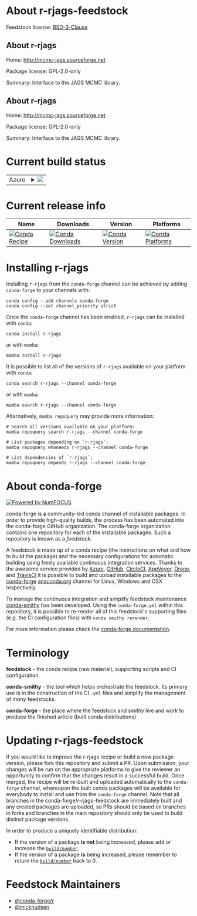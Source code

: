 About r-rjags-feedstock
=======================

Feedstock license: [BSD-3-Clause](https://github.com/conda-forge/r-rjags-feedstock/blob/main/LICENSE.txt)


About r-rjags
-------------

Home: http://mcmc-jags.sourceforge.net

Package license: GPL-2.0-only

Summary: Interface to the JAGS MCMC library.

About r-rjags
-------------

Home: http://mcmc-jags.sourceforge.net

Package license: GPL-2.0-only

Summary: Interface to the JAGS MCMC library.

Current build status
====================


<table>
    
  <tr>
    <td>Azure</td>
    <td>
      <details>
        <summary>
          <a href="https://dev.azure.com/conda-forge/feedstock-builds/_build/latest?definitionId=4548&branchName=main">
            <img src="https://dev.azure.com/conda-forge/feedstock-builds/_apis/build/status/r-rjags-feedstock?branchName=main">
          </a>
        </summary>
        <table>
          <thead><tr><th>Variant</th><th>Status</th></tr></thead>
          <tbody><tr>
              <td>linux_64</td>
              <td>
                <a href="https://dev.azure.com/conda-forge/feedstock-builds/_build/latest?definitionId=4548&branchName=main">
                  <img src="https://dev.azure.com/conda-forge/feedstock-builds/_apis/build/status/r-rjags-feedstock?branchName=main&jobName=linux&configuration=linux%20linux_64_" alt="variant">
                </a>
              </td>
            </tr><tr>
              <td>linux_aarch64</td>
              <td>
                <a href="https://dev.azure.com/conda-forge/feedstock-builds/_build/latest?definitionId=4548&branchName=main">
                  <img src="https://dev.azure.com/conda-forge/feedstock-builds/_apis/build/status/r-rjags-feedstock?branchName=main&jobName=linux&configuration=linux%20linux_aarch64_" alt="variant">
                </a>
              </td>
            </tr><tr>
              <td>linux_ppc64le</td>
              <td>
                <a href="https://dev.azure.com/conda-forge/feedstock-builds/_build/latest?definitionId=4548&branchName=main">
                  <img src="https://dev.azure.com/conda-forge/feedstock-builds/_apis/build/status/r-rjags-feedstock?branchName=main&jobName=linux&configuration=linux%20linux_ppc64le_" alt="variant">
                </a>
              </td>
            </tr><tr>
              <td>osx_64</td>
              <td>
                <a href="https://dev.azure.com/conda-forge/feedstock-builds/_build/latest?definitionId=4548&branchName=main">
                  <img src="https://dev.azure.com/conda-forge/feedstock-builds/_apis/build/status/r-rjags-feedstock?branchName=main&jobName=osx&configuration=osx%20osx_64_" alt="variant">
                </a>
              </td>
            </tr><tr>
              <td>osx_arm64</td>
              <td>
                <a href="https://dev.azure.com/conda-forge/feedstock-builds/_build/latest?definitionId=4548&branchName=main">
                  <img src="https://dev.azure.com/conda-forge/feedstock-builds/_apis/build/status/r-rjags-feedstock?branchName=main&jobName=osx&configuration=osx%20osx_arm64_" alt="variant">
                </a>
              </td>
            </tr>
          </tbody>
        </table>
      </details>
    </td>
  </tr>
</table>

Current release info
====================

| Name | Downloads | Version | Platforms |
| --- | --- | --- | --- |
| [![Conda Recipe](https://img.shields.io/badge/recipe-r--rjags-green.svg)](https://anaconda.org/conda-forge/r-rjags) | [![Conda Downloads](https://img.shields.io/conda/dn/conda-forge/r-rjags.svg)](https://anaconda.org/conda-forge/r-rjags) | [![Conda Version](https://img.shields.io/conda/vn/conda-forge/r-rjags.svg)](https://anaconda.org/conda-forge/r-rjags) | [![Conda Platforms](https://img.shields.io/conda/pn/conda-forge/r-rjags.svg)](https://anaconda.org/conda-forge/r-rjags) |

Installing r-rjags
==================

Installing `r-rjags` from the `conda-forge` channel can be achieved by adding `conda-forge` to your channels with:

```
conda config --add channels conda-forge
conda config --set channel_priority strict
```

Once the `conda-forge` channel has been enabled, `r-rjags` can be installed with `conda`:

```
conda install r-rjags
```

or with `mamba`:

```
mamba install r-rjags
```

It is possible to list all of the versions of `r-rjags` available on your platform with `conda`:

```
conda search r-rjags --channel conda-forge
```

or with `mamba`:

```
mamba search r-rjags --channel conda-forge
```

Alternatively, `mamba repoquery` may provide more information:

```
# Search all versions available on your platform:
mamba repoquery search r-rjags --channel conda-forge

# List packages depending on `r-rjags`:
mamba repoquery whoneeds r-rjags --channel conda-forge

# List dependencies of `r-rjags`:
mamba repoquery depends r-rjags --channel conda-forge
```


About conda-forge
=================

[![Powered by
NumFOCUS](https://img.shields.io/badge/powered%20by-NumFOCUS-orange.svg?style=flat&colorA=E1523D&colorB=007D8A)](https://numfocus.org)

conda-forge is a community-led conda channel of installable packages.
In order to provide high-quality builds, the process has been automated into the
conda-forge GitHub organization. The conda-forge organization contains one repository
for each of the installable packages. Such a repository is known as a *feedstock*.

A feedstock is made up of a conda recipe (the instructions on what and how to build
the package) and the necessary configurations for automatic building using freely
available continuous integration services. Thanks to the awesome service provided by
[Azure](https://azure.microsoft.com/en-us/services/devops/), [GitHub](https://github.com/),
[CircleCI](https://circleci.com/), [AppVeyor](https://www.appveyor.com/),
[Drone](https://cloud.drone.io/welcome), and [TravisCI](https://travis-ci.com/)
it is possible to build and upload installable packages to the
[conda-forge](https://anaconda.org/conda-forge) [anaconda.org](https://anaconda.org/)
channel for Linux, Windows and OSX respectively.

To manage the continuous integration and simplify feedstock maintenance
[conda-smithy](https://github.com/conda-forge/conda-smithy) has been developed.
Using the ``conda-forge.yml`` within this repository, it is possible to re-render all of
this feedstock's supporting files (e.g. the CI configuration files) with ``conda smithy rerender``.

For more information please check the [conda-forge documentation](https://conda-forge.org/docs/).

Terminology
===========

**feedstock** - the conda recipe (raw material), supporting scripts and CI configuration.

**conda-smithy** - the tool which helps orchestrate the feedstock.
                   Its primary use is in the construction of the CI ``.yml`` files
                   and simplify the management of *many* feedstocks.

**conda-forge** - the place where the feedstock and smithy live and work to
                  produce the finished article (built conda distributions)


Updating r-rjags-feedstock
==========================

If you would like to improve the r-rjags recipe or build a new
package version, please fork this repository and submit a PR. Upon submission,
your changes will be run on the appropriate platforms to give the reviewer an
opportunity to confirm that the changes result in a successful build. Once
merged, the recipe will be re-built and uploaded automatically to the
`conda-forge` channel, whereupon the built conda packages will be available for
everybody to install and use from the `conda-forge` channel.
Note that all branches in the conda-forge/r-rjags-feedstock are
immediately built and any created packages are uploaded, so PRs should be based
on branches in forks and branches in the main repository should only be used to
build distinct package versions.

In order to produce a uniquely identifiable distribution:
 * If the version of a package **is not** being increased, please add or increase
   the [``build/number``](https://docs.conda.io/projects/conda-build/en/latest/resources/define-metadata.html#build-number-and-string).
 * If the version of a package **is** being increased, please remember to return
   the [``build/number``](https://docs.conda.io/projects/conda-build/en/latest/resources/define-metadata.html#build-number-and-string)
   back to 0.

Feedstock Maintainers
=====================

* [@conda-forge/r](https://github.com/orgs/conda-forge/teams/r/)
* [@micknudsen](https://github.com/micknudsen/)


